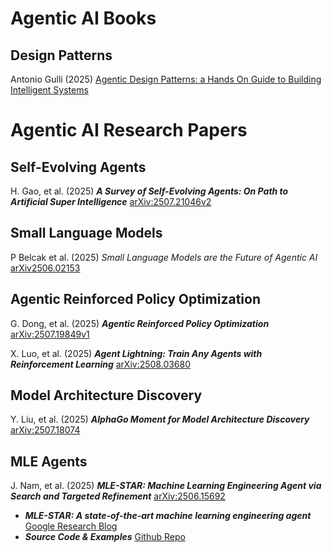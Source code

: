 # Agentic AI Books
## Design Patterns 

Antonio Gulli (2025) [Agentic Design Patterns: a Hands On Guide to Building Intelligent Systems](https://docs.google.com/document/u/0/d/1rsaK53T3Lg5KoGwvf8ukOUvbELRtH-V0LnOIFDxBryE/mobilebasic)


# Agentic AI Research Papers

## Self-Evolving Agents
H. Gao, et al. (2025) _**A Survey of Self-Evolving Agents: On Path to Artificial Super Intelligence**_ [arXiv:2507.21046v2](https://arxiv.org/abs/2507.21046)

## Small Language Models
P Belcak et al. (2025) _Small Language Models are the Future of Agentic AI_ [arXiv2506.02153](https://arxiv.org/pdf/2506.02153)

## Agentic Reinforced Policy Optimization
G. Dong, et al. (2025) _**Agentic Reinforced Policy Optimization**_ [arXiv:2507.19849v1](https://arxiv.org/abs/2507.19849v1)

X. Luo, et al. (2025) _**Agent Lightning: Train Any Agents with Reinforcement Learning**_ [arXiv:2508.03680](https://arxiv.org/abs/2508.03680)

## Model Architecture Discovery
Y. Liu, et al. (2025) _**AlphaGo Moment for Model Architecture Discovery**_ [arXiv:2507.18074](https://arxiv.org/abs/2507.18074)


## MLE Agents
J. Nam, et al. (2025) _**MLE-STAR: Machine Learning Engineering Agent via Search and Targeted Refinement**_ [arXiv:2506.15692](https://arxiv.org/pdf/2506.15692)
  - _**MLE-STAR: A state-of-the-art machine learning engineering agent**_ [Google Research Blog](https://research.google/blog/mle-star-a-state-of-the-art-machine-learning-engineering-agents/)
  - _**Source Code & Examples**_ [Github Repo](https://github.com/jaehyun513/MLE-STAR)
